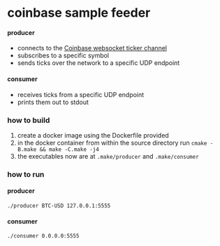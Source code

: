 # coinbase sample feeder
#### producer
- connects to the [Coinbase websocket ticker channel](https://docs.cloud.coinbase.com/exchange/docs/websocket-channels#ticker-channel)
- subscribes to a specific symbol
- sends ticks over the network to a specific UDP endpoint

#### consumer
- receives ticks from a specific UDP endpoint
- prints them out to stdout

### how to build
1. create a docker image using the Dockerfile provided
2. in the docker container from within the source directory run `cmake -B.make && make -C.make -j4`
3. the executables now are at `.make/producer` and `.make/consumer`

### how to run
#### producer
```
./producer BTC-USD 127.0.0.1:5555
```

#### consumer
```
./consumer 0.0.0.0:5555
```

